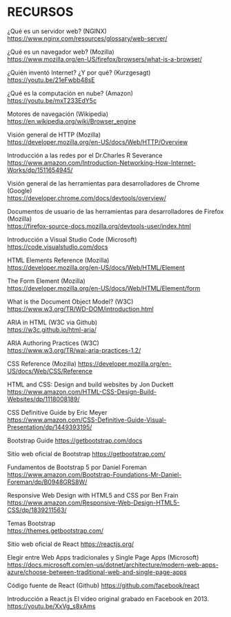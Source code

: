 
# RECURSOS

¿Qué es un servidor web? (NGINX)  
<https://www.nginx.com/resources/glossary/web-server/>

¿Qué es un navegador web? (Mozilla)  
<https://www.mozilla.org/en-US/firefox/browsers/what-is-a-browser/>

¿Quién inventó Internet? ¿Y por qué? (Kurzgesagt)  
<https://youtu.be/21eFwbb48sE>

¿Qué es la computación en nube? (Amazon)  
<https://youtu.be/mxT233EdY5c>

Motores de navegación (Wikipedia)  
<https://en.wikipedia.org/wiki/Browser_engine>

Visión general de HTTP (Mozilla)  
<https://developer.mozilla.org/en-US/docs/Web/HTTP/Overview>

Introducción a las redes por el Dr.Charles R Severance  
<https://www.amazon.com/Introduction-Networking-How-Internet-Works/dp/1511654945/>

Visión general de las herramientas para desarrolladores de Chrome (Google)  
<https://developer.chrome.com/docs/devtools/overview/>

Documentos de usuario de las herramientas para desarrolladores de Firefox (Mozilla)  
<https://firefox-source-docs.mozilla.org/devtools-user/index.html>

Introducción a Visual Studio Code (Microsoft)  
<https://code.visualstudio.com/docs>

HTML Elements Reference (Mozilla)  
<https://developer.mozilla.org/en-US/docs/Web/HTML/Element>

The Form Element (Mozilla)  
<https://developer.mozilla.org/en-US/docs/Web/HTML/Element/form>

What is the Document Object Model? (W3C)  
<https://www.w3.org/TR/WD-DOM/introduction.html>

ARIA in HTML (W3C via Github)  
<https://w3c.github.io/html-aria/>

ARIA Authoring Practices  (W3C)  
<https://www.w3.org/TR/wai-aria-practices-1.2/>

CSS Reference (Mozilla)
<https://developer.mozilla.org/en-US/docs/Web/CSS/Reference>

HTML and CSS: Design and build websites by Jon Duckett
<https://www.amazon.com/HTML-CSS-Design-Build-Websites/dp/1118008189/>

CSS Definitive Guide  by Eric Meyer  
<https://www.amazon.com/CSS-Definitive-Guide-Visual-Presentation/dp/1449393195/>

Bootstrap Guide
<https://getbootstrap.com/docs>

Sitio web oficial de Bootstrap
<https://getbootstrap.com/>

Fundamentos de Bootstrap 5 por Daniel Foreman  
<https://www.amazon.com/Bootstrap-Foundations-Mr-Daniel-Foreman/dp/B0948GRS8W/>

Responsive Web Design with HTML5 and CSS por Ben Frain  
<https://www.amazon.com/Responsive-Web-Design-HTML5-CSS/dp/1839211563/>

Temas Bootstrap  
<https://themes.getbootstrap.com/>

Sitio web oficial de React
<https://reactjs.org/>

Elegir entre Web Apps tradicionales y Single Page Apps (Microsoft)
<https://docs.microsoft.com/en-us/dotnet/architecture/modern-web-apps-azure/choose-between-traditional-web-and-single-page-apps>

Código fuente de React (Github)
<https://github.com/facebook/react>

Introducción a React.js
El vídeo original grabado en Facebook en 2013.
<https://youtu.be/XxVg_s8xAms>
